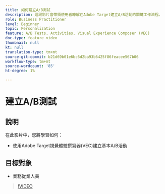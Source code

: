 ```yaml
---
title: 如何建立A/B測試
description: 這段影片會帶領使用者瞭解在Adobe Target建立A/B活動的關鍵工作流程。 觀看此影片，瞭解如何使用視覺體驗撰寫器(VEC)建立基本A/B活動。
role: Business Practitioner
level: Beginner
topic: Personalization
feature: A/B Tests, Activities, Visual Experience Composer (VEC)
doc-type: feature video
thumbnail: null
kt: null
translation-type: tm+mt
source-git-commit: b21d69b01e6bc6d2ba93b6425f86feacee567b06
workflow-type: tm+mt
source-wordcount: '85'
ht-degree: 1%

---
```



# 建立A/B測試

## 說明

在此影片中，您將學習如何：

* 使用Adobe Target視覺體驗撰寫器(VEC)建立基本A/B活動

## 目標對象

* 業務從業人員

>[!VIDEO](https://video.tv.adobe.com/v/17391/?quality=12)